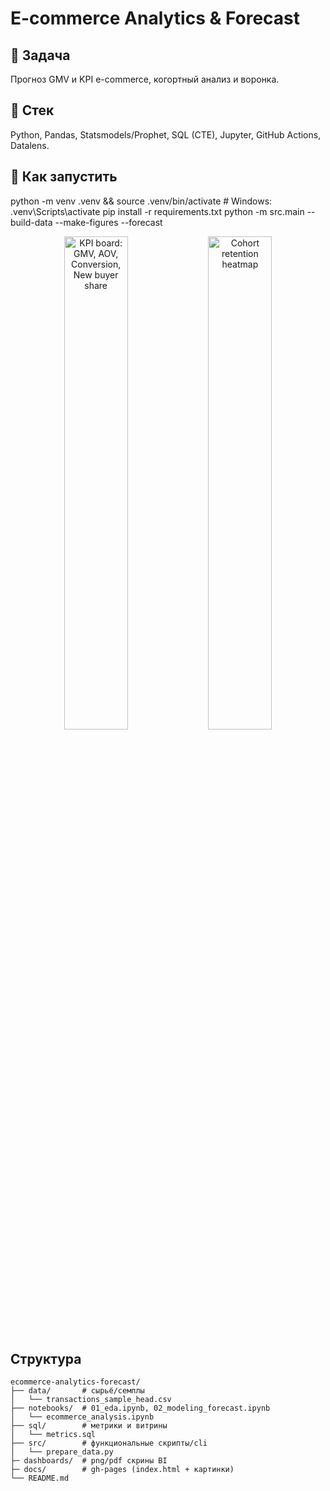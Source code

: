 # E-commerce Analytics & Forecast 
## 🚀 Задача
Прогноз GMV и KPI e-commerce, когортный анализ и воронка.

## 🧰 Стек
Python, Pandas, Statsmodels/Prophet, SQL (CTE), Jupyter, GitHub Actions, Datalens.

## 🧪 Как запустить
python -m venv .venv && source .venv/bin/activate   # Windows: .venv\Scripts\activate
pip install -r requirements.txt
python -m src.main --build-data --make-figures --forecast

<p align="center">
  <img src="dashboards/kpi_board.png" alt="KPI board: GMV, AOV, Conversion, New buyer share" width="45%">
  <img src="dashboards/cohorts_retention.png" alt="Cohort retention heatmap" width="45%">
</p>


## Структура
```
ecommerce-analytics-forecast/
├── data/       # сырьё/семплы
│   └── transactions_sample_head.csv  
├── notebooks/  # 01_eda.ipynb, 02_modeling_forecast.ipynb
│   └── ecommerce_analysis.ipynb      
├── sql/        # метрики и витрины
│   └── metrics.sql  
├── src/        # функциональные скрипты/cli
│   └── prepare_data.py
├─ dashboards/  # png/pdf скрины BI
├─ docs/        # gh-pages (index.html + картинки)
└── README.md
```
